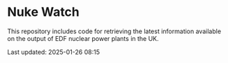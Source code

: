 # Nuke Watch

This repository includes code for retrieving the latest information available on the output of EDF nuclear power plants in the UK.

Last updated: 2025-01-26 08:15